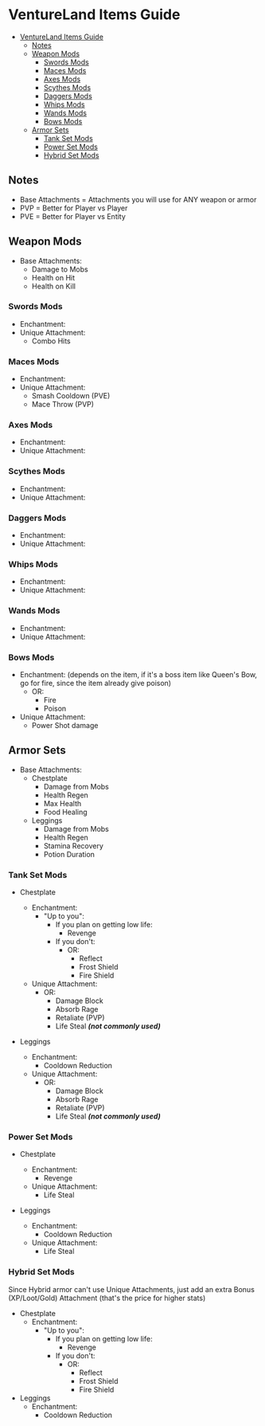 # VentureLand Items Guide

- [VentureLand Items Guide](#ventureland-items-guide)
  - [Notes](#notes)
  - [Weapon Mods](#weapon-mods)
    - [Swords Mods](#swords-mods)
    - [Maces Mods](#maces-mods)
    - [Axes Mods](#axes-mods)
    - [Scythes Mods](#scythes-mods)
    - [Daggers Mods](#daggers-mods)
    - [Whips Mods](#whips-mods)
    - [Wands Mods](#wands-mods)
    - [Bows Mods](#bows-mods)
  - [Armor Sets](#armor-sets)
    - [Tank Set Mods](#tank-set-mods)
    - [Power Set Mods](#power-set-mods)
    - [Hybrid Set Mods](#hybrid-set-mods)

## Notes

- Base Attachments = Attachments you will use for ANY weapon or armor
- PVP = Better for Player vs Player
- PVE = Better for Player vs Entity

## Weapon Mods

- Base Attachments:
  - Damage to Mobs
  - Health on Hit
  - Health on Kill

### Swords Mods

- Enchantment:
- Unique Attachment:
  - Combo Hits

### Maces Mods

- Enchantment:
- Unique Attachment:
  - Smash Cooldown (PVE)
  - Mace Throw (PVP)

### Axes Mods

- Enchantment:
- Unique Attachment:

### Scythes Mods

- Enchantment:
- Unique Attachment:

### Daggers Mods

- Enchantment:
- Unique Attachment:

### Whips Mods

- Enchantment:
- Unique Attachment:

### Wands Mods

- Enchantment:
- Unique Attachment:

### Bows Mods

- Enchantment:
    (depends on the item, if it's a boss item like Queen's Bow, go for fire, since the item already give poison)
  - OR:
    - Fire
    - Poison
- Unique Attachment:
  - Power Shot damage

## Armor Sets

- Base Attachments:
  - Chestplate
    - Damage from Mobs
    - Health Regen
    - Max Health
    - Food Healing
  - Leggings
    - Damage from Mobs
    - Health Regen
    - Stamina Recovery
    - Potion Duration

### Tank Set Mods

- Chestplate
  - Enchantment:
    - "Up to you":
      - If you plan on getting low life:
        - Revenge
      - If you don't:
        - OR:
          - Reflect
          - Frost Shield
          - Fire Shield
  - Unique Attachment:
    - OR:
      - Damage Block
      - Absorb Rage
      - Retaliate (PVP)
      - Life Steal ***(not commonly used)***

- Leggings
  - Enchantment:
    - Cooldown Reduction
  - Unique Attachment:
    - OR:
      - Damage Block
      - Absorb Rage
      - Retaliate (PVP)
      - Life Steal ***(not commonly used)***

### Power Set Mods

- Chestplate
  - Enchantment:
    - Revenge
  - Unique Attachment:
    - Life Steal

- Leggings
  - Enchantment:
    - Cooldown Reduction
  - Unique Attachment:
    - Life Steal

### Hybrid Set Mods

Since Hybrid armor can't use Unique Attachments, just add an extra Bonus (XP/Loot/Gold) Attachment (that's the price for higher stats)

- Chestplate
  - Enchantment:
    - "Up to you":
      - If you plan on getting low life:
        - Revenge
      - If you don't:
        - OR:
          - Reflect
          - Frost Shield
          - Fire Shield
- Leggings
  - Enchantment:
    - Cooldown Reduction
